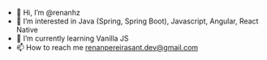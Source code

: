 - 👋 Hi, I’m @renanhz
- 👀 I’m interested in Java (Spring, Spring Boot), Javascript, Angular, React Native
- 🌱 I’m currently learning Vanilla JS
- 📫 How to reach me renanpereirasant.dev@gmail.com

<!---
renanhz/renanhz is a ✨ special ✨ repository because its `README.md` (this file) appears on your GitHub profile.
You can click the Preview link to take a look at your changes.
--->
